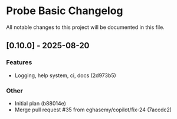 # Probe Basic Changelog

All notable changes to this project will be documented in this file.

## [0.10.0] - 2025-08-20

### Features

- Logging, help system, ci, docs (2d973b5)

### Other

- Initial plan (b88014e)
- Merge pull request #35 from eghasemy/copilot/fix-24 (7accdc2)

